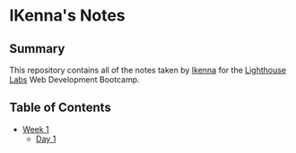 # IKenna's Notes
## Summary 
This repository contains all of the notes taken by [Ikenna](https://github.com/iezike) for the [Lighthouse Labs](https://www.lighthouselabs.ca/) Web Development Bootcamp.

## Table of Contents
* [Week 1](/Week_1)
  * [Day 1](/Week_1/Day_1)